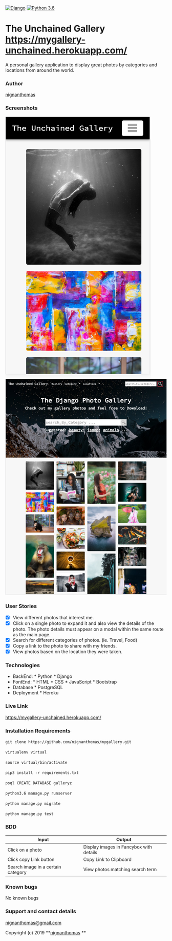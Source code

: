 [![Django](https://img.shields.io/badge/django-1.11-blue.svg)](https://www.djangoproject.com/)
[![Python 3.6](https://img.shields.io/badge/python-3.6-blue.svg)](https://www.python.org/downloads/release/python-360/)

# The Unchained Gallery  https://mygallery-unchained.herokuapp.com/
A personal gallery application to display great photos by categories and locations from around the world.

### Author
[nignanthomas](https://github.com/nignanthomas)

### Screenshots
<img src="/static/images/django-gallery.PNG">

<img src="/static/images/django-gallery-2.PNG">

### User Stories
+ [x] View different photos that interest me.
+ [x] Click on a single photo to expand it and also view the details of the photo. The photo details must appear on a modal within the same route as the main page.
+ [x] Search for different categories of photos. (ie. Travel, Food)
+ [x] Copy a link to the photo to share with my friends.
+ [x] View photos based on the location they were taken.

### Technologies
* BackEnd:
      * Python
      * Django
* FontEnd:
      * HTML
      * CSS
      * JavaScript
      * Bootstrap
* Database
      * PostgreSQL
* Deployment
      * Heroku     

### Live Link
https://mygallery-unchained.herokuapp.com/


### Installation Requirements

```
git clone https://github.com/nignanthomas/mygallery.git

virtualenv virtual

source virtual/bin/activate

pip3 install -r requirements.txt

psql CREATE DATABASE galleryz

python3.6 manage.py runserver

python manage.py migrate

python manage.py test
```
### BDD
| Input              | Output                     |
|---------------     |---------------             |
| Click on a photo   | Display images in Fancybox with details |
| Click copy Link button| Copy Link to Clipboard      |
| Search image in a certain category| View photos matching search term|

### Known bugs
No known bugs

### Support and contact details
nignanthomas@gmail.com

Copyright (c) 2019 **[nignanthomas](https://github.com/nignanthomas)
**
